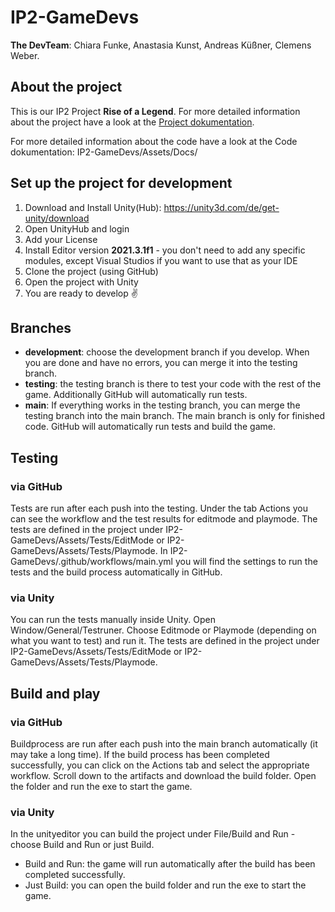 # IP2-GameDevs

**The DevTeam**:
Chiara Funke,
Anastasia Kunst,
Andreas Küßner,
Clemens Weber.

## About the project
This is our IP2 Project **Rise of a Legend**. 
For more detailed information about the project have a look at the [Project dokumentation](https://confluence.mni.thm.de/display/SMSIP2SS22G3/SMS+IP-2+SoSe+2022%3A+Gruppe+3+Startseite).

For more detailed information about the code have a look at the Code dokumentation: IP2-GameDevs/Assets/Docs/


## Set up the project for development
1. Download and Install Unity(Hub): https://unity3d.com/de/get-unity/download
2. Open UnityHub and login
3. Add your License
4. Install Editor version **2021.3.1f1** - you don't need to add any specific modules, except Visual Studios if you want to use that as your IDE
6. Clone the project (using GitHub)
7. Open the project with Unity
8. You are ready to develop :v: 


## Branches
- **development**: choose the development branch if you develop. When you are done and have no errors, you can merge it into the testing branch.
- **testing**: the testing branch is there to test your code with the rest of the game. Additionally GitHub will automatically run tests.
- **main**: If everything works in the testing branch, you can merge the testing branch into the main branch. The main branch is only for finished code. GitHub will automatically run tests and build the game. 


## Testing
### via GitHub
Tests are run after each push into the testing. 
Under the tab Actions you can see the workflow and the test results for editmode and playmode.
The tests are defined in the project under IP2-GameDevs/Assets/Tests/EditMode or IP2-GameDevs/Assets/Tests/Playmode.
In IP2-GameDevs/.github/workflows/main.yml you will find the settings to run the tests and the build process automatically in GitHub.


### via Unity
You can run the tests manually inside Unity. 
Open Window/General/Testruner.
Choose Editmode or Playmode (depending on what you want to test) and run it.
The tests are defined in the project under IP2-GameDevs/Assets/Tests/EditMode or IP2-GameDevs/Assets/Tests/Playmode.


## Build and play
### via GitHub
Buildprocess are run after each push into the main branch automatically (it may take a long time).
If the build process has been completed successfully, you can click on the Actions tab and select the appropriate workflow.
Scroll down to the artifacts and download the build folder.
Open the folder and run the exe to start the game.

### via Unity
In the unityeditor you can build the project under File/Build and Run - choose Build and Run or just Build.
- Build and Run: the game will run automatically after the build has been completed successfully.
- Just Build: you can open the build folder and run the exe to start the game.
